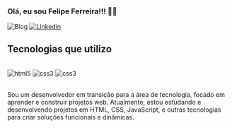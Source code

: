 ### Olá, eu sou Felipe Ferreira!!! 👋🏽

![Blog](https://img.shields.io/website?label=felipeferreira.online&style=for-the-badge&url=https://felipeferreira.online/)
[![Linkedin](https://img.shields.io/badge/LinkedIn-0077B5?style=for-the-badge&logo=linkedin&logoColor=white)](https://www.linkedin.com/in/fellipe-f/)

## Tecnologias que utilizo

<div style="display: inline_block"><br>
    <img allign="center" alt="html5" src="https://img.shields.io/badge/HTML5-E34F26?style=for-the-badge&logo=html5&logoColor=white"/>
     <img allign="center" alt="css3" src="https://img.shields.io/badge/CSS3-1572B6?style=for-the-badge&logo=css3&logoColor=white"/>
      <img allign="center" alt="css3" src="https://img.shields.io/badge/JavaScript-F7DF1E?style=for-the-badge&logo=javascript&logoColor=black"/>
</div><br>

Sou um desenvolvedor em transição para a área de tecnologia, focado em aprender e construir projetos web. Atualmente, estou estudando e desenvolvendo projetos em HTML, CSS, JavaScript, e outras tecnologias para criar soluções funcionais e dinâmicas.
